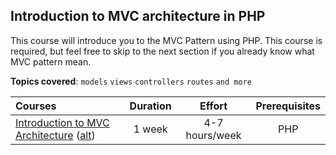 ## Introduction to MVC architecture in PHP

This course will introduce you to the MVC Pattern using PHP. This course is required, but feel free to skip to the next section if you already know what MVC pattern mean.

**Topics covered**:
`models`
`views`
`controllers`
`routes`
`and more`

Courses | Duration | Effort | Prerequisites
:-- | :--: | :--: | :--:
[Introduction to MVC Architecture](https://r.je/mvc-in-php.html) ([alt](https://www.sitepoint.com/the-mvc-pattern-and-php-1/)) | 1 week | 4-7 hours/week | PHP
